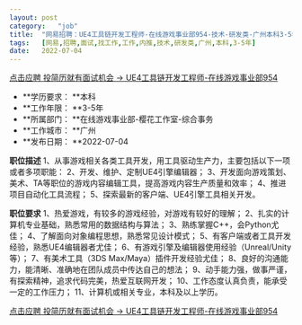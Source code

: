 ```yaml
---
layout:	post
category:	"job"
title:	"网易招聘：UE4工具链开发工程师-在线游戏事业部954-技术-研发类-广州本科3-5年"
tags:	[网易,招聘,面试,找工作,工作,内推,技术,研发类,广州,本科,3-5年]
date:	2022-07-04
---
```


[点击应聘 投简历就有面试机会 -> UE4工具链开发工程师-在线游戏事业部954](http://mobile.bole.netease.com/bole/boleDetail?id=38025&employeeId=346f03c3cda5f04c&key=all)



- **学历要求： **本科
- **工作年限： **3-5年
- **所属部门： **在线游戏事业部-樱花工作室-综合事务
- **工作城市： **广州
- **发布日期： **2022-07-04



**职位描述**
1、从事游戏相关各类工具开发，用工具驱动生产力，主要包括以下一项或者多项职能：
2、开发、维护、定制UE4引擎编辑器；
3、开发面向游戏策划、美术、TA等职位的游戏内容编辑工具，提高游戏内容生产质量和效率；
4、推进项目自动化工具流程；
5、探索最新的客户端、UE4引擎工具相关开发。




**职位要求**
1、热爱游戏，有较多的游戏经验，对游戏有较好的理解；
2、扎实的计算机专业基础，熟悉常用的数据结构与算法；
3、熟练掌握C++，会Python尤佳；
4、了解面向对象编程思想，熟悉常见设计模式；
5、有客户端或者工具开发经验，熟悉UE4编辑器者尤佳；
6、有游戏引擎及编辑器使用经验（Unreal/Unity等）；
7、有美术工具（3DS Max/Maya）插件开发经验尤佳；
8、良好的沟通能力，能清晰、准确地在团队成员中传达自己的想法；
9、动手能力强，做事严谨，有探索精神，追求代码完美，热爱互联网开发；
10、工作态度认真负责，能承受一定的工作压力；
11、计算机或相关专业，本科及以上学历。




[点击应聘 投简历就有面试机会 -> UE4工具链开发工程师-在线游戏事业部954](http://mobile.bole.netease.com/bole/boleDetail?id=38025&employeeId=346f03c3cda5f04c&key=all)